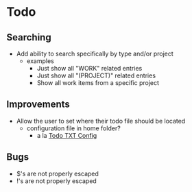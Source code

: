 Todo
====

Searching
---------
- Add ability to search specifically by type and/or project 
  - examples
    - Just show all "WORK" related entries
    - Just show all "(PROJECT)" related entries
    - Show all work items from a specific project

Improvements
------------
- Allow the user to set where their todo file should be located
  - configuration file in home folder?
    - a la [Todo TXT Config](https://github.com/ginatrapani/todo.txt-cli/blob/master/todo.cfg)

Bugs
----
- $'s are not properly escaped
- !'s are not properly escaped
